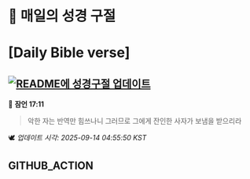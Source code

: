 # 🙏 매일의 성경 구절
# [Daily Bible verse]
## [![README에 성경구절 업데이트](https://github.com/DONGSUKA/first_test/actions/workflows/update-readme-bible.yml/badge.svg)](https://github.com/DONGSUKA/first_test/actions/workflows/update-readme-bible.yml)
<!-- START_BIBLE_VERSE -->
📖 **잠언 17:11**
> 악한 자는 반역만 힘쓰나니 그러므로 그에게 잔인한 사자가 보냄을 받으리라

🕊️ _업데이트 시각: 2025-09-14 04:55:50 KST_
  <!-- END_BIBLE_VERSE -->
## GITHUB_ACTION
